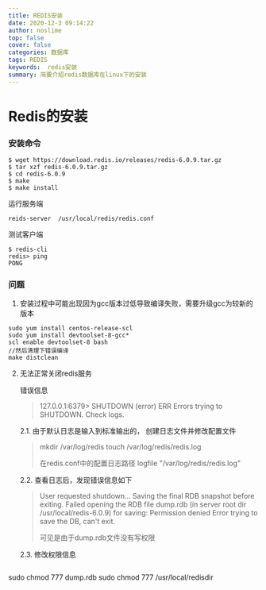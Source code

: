 ```yaml
---
title: REDIS安装
date: 2020-12-3 09:14:22
author: noslime
top: false
cover: false
categories: 数据库
tags: REDIS
keywords:  redis安装
summary: 简要介绍redis数据库在linux下的安装
---
```


# Redis的安装

### 安装命令

```shell
$ wget https://download.redis.io/releases/redis-6.0.9.tar.gz
$ tar xzf redis-6.0.9.tar.gz
$ cd redis-6.0.9
$ make
$ make install 
```

运行服务端

```shell
reids-server  /usr/local/redis/redis.conf
```

测试客户端

```shell
$ redis-cli
redis> ping
PONG
```

### 问题

1. 安装过程中可能出现因为gcc版本过低导致编译失败，需要升级gcc为较新的版本

```shell
sudo yum install centos-release-scl
sudo yum install devtoolset-8-gcc*
scl enable devtoolset-8 bash
//然后清理下错误编译
make distclean
```

2. 无法正常关闭redis服务

   错误信息

   > 127.0.0.1:6379> SHUTDOWN
   > (error) ERR Errors trying to SHUTDOWN. Check logs.

   2.1. 由于默认日志是输入到标准输出的， 创建日志文件并修改配置文件

   > mkdir /var/log/redis
   > touch /var/log/redis/redis.log
   >
   > 在redis.conf中的配置日志路径
   > logfile "/var/log/redis/redis.log"

   2.2. 查看日志后，发现错误信息如下

   > User requested shutdown...
   > Saving the final RDB snapshot before exiting.
   > Failed opening the RDB file dump.rdb (in server root dir /usr/local/redis-6.0.9) for saving: Permission denied
   > Error trying to save the DB, can't exit.
   >
   > 可见是由于dump.rdb文件没有写权限

   2.3. 修改权限信息

   ```shell
sudo chmod 777 dump.rdb
   sudo chmod 777 /usr/local/redisdir
   ```
   
   